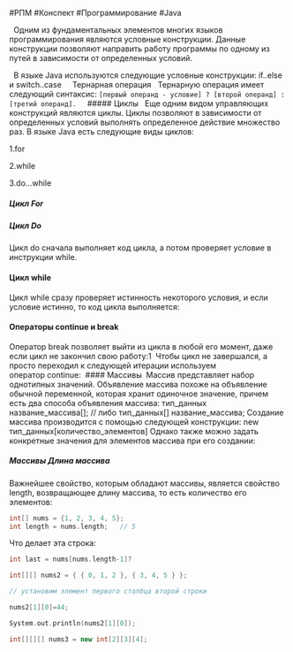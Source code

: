 #РПМ #Конспект #Программирование #Java 

  Одним из фундаментальных элементов многих языков программирования являются условные конструкции. Данные конструкции позволяют направить работу программы по одному из путей в зависимости от определенных условий.

  В языке Java используются следующие условные конструкции: if..else и switch..case
  
  Тернарная операция
  Тернарную операция имеет следующий синтаксис: `[первый операнд - условие] ? [второй операнд] : [третий операнд].`
  
  ##### Циклы
  Еще одним видом управляющих конструкций являются циклы. Циклы позволяют в зависимости от определенных условий выполнять определенное действие множество раз. В языке Java есть следующие виды циклов:

1.for

2.while

3.do...while
##### Цикл For

##### Цикл Do
Цикл do сначала выполняет код цикла, а потом проверяет условие в инструкции while.

#### Цикл while
Цикл while сразу проверяет истинность некоторого условия, и если условие истинно, то код цикла выполняется:

#### Операторы continue и break
Оператор break позволяет выйти из цикла в любой его момент, даже если цикл не закончил свою работу:1
 Чтобы цикл не завершался, а просто переходил к следующей итерации используем оператор continue:
 #### Массивы
 Массив представляет набор однотипных значений. Объявление массива похоже на объявление обычной переменной, которая хранит одиночное значение, причем есть два способа объявления массива:
тип_данных название_массива[];
// либо
тип_данных[] название_массива;
Создание массива производится с помощью следующей конструкции:
new тип_данных[количество_элементов]
Однако также можно задать конкретные значения для элементов массива при его создании:

##### Массивы  Длина массива
Важнейшее свойство, которым обладают массивы, является свойство length, возвращающее длину массива, то есть количество его элементов:
```C++
int[] nums = {1, 2, 3, 4, 5};
int length = nums.length;   // 5
```
Что делает эта строка:
```C++
int last = nums[nums.length-1]?
```
```C++
int[][] nums2 = { { 0, 1, 2 }, { 3, 4, 5 } };

// установим элемент первого столбца второй строки

nums2[1][0]=44;

System.out.println(nums2[1][0]);

int[][][] nums3 = new int[2][3][4];
```
